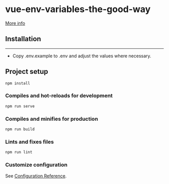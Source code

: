 # vue-env-variables-the-good-way
[More info](https://medium.com/dzangolab/vue-js-environment-variables-799fc080d736)

## Installation
------------
* Copy .env.example to .env and adjust the values where necessary.

## Project setup
```
npm install
```

### Compiles and hot-reloads for development
```
npm run serve
```

### Compiles and minifies for production
```
npm run build
```

### Lints and fixes files
```
npm run lint
```

### Customize configuration
See [Configuration Reference](https://cli.vuejs.org/config/).
